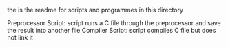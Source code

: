 the is the readme for scripts and programmes in this directory

Preprocessor Script: script runs a C file through the preprocessor and save the result into another file
Compiler Script: script compiles C file but does not link it
